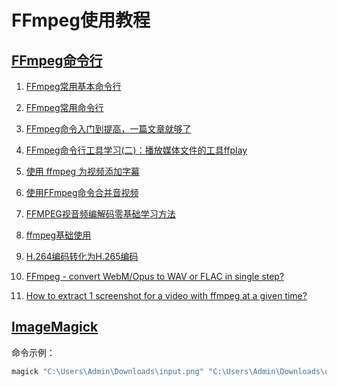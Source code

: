 # FFmpeg使用教程

## [FFmpeg命令行](https://www.jianshu.com/p/cac729be3885)

1. [FFmpeg常用基本命令行](https://blog.csdn.net/wenmingzheng/article/details/88373192)

2. [FFmpeg常用命令行](https://www.cnblogs.com/standardzero/p/10823407.html)

3. [FFmpeg命令入门到提高，一篇文章就够了](https://zhuanlan.zhihu.com/p/117523405)

4. [FFmpeg命令行工具学习(二)：播放媒体文件的工具ffplay](https://www.cnblogs.com/renhui/p/8458802.html)

5. [使用 ffmpeg 为视频添加字幕](http://weinb.top/index.php/2020/08/09/ffmpeg/)

6. [使用FFmpeg命令合并音视频](https://blog.csdn.net/qq_33349051/article/details/104061448)

7. [FFMPEG视音频编解码零基础学习方法](https://blog.csdn.net/leixiaohua1020/article/details/15811977)

8. [ffmpeg基础使用](https://www.jianshu.com/p/ddafe46827b7)

9. [H.264编码转化为H.265编码](https://www.zhihu.com/question/30374102)

10. [FFmpeg - convert WebM/Opus to WAV or FLAC in single step?](https://superuser.com/questions/1327921/ffmpeg-convert-webm-opus-to-wav-or-flac-in-single-step)

11. [How to extract 1 screenshot for a video with ffmpeg at a given time?](https://stackoverflow.com/questions/27568254/how-to-extract-1-screenshot-for-a-video-with-ffmpeg-at-a-given-time)

## [ImageMagick](http://www.imagemagick.com.cn/)

命令示例：

```powershell
magick "C:\Users\Admin\Downloads\input.png" "C:\Users\Admin\Downloads\output.jpg"
```
